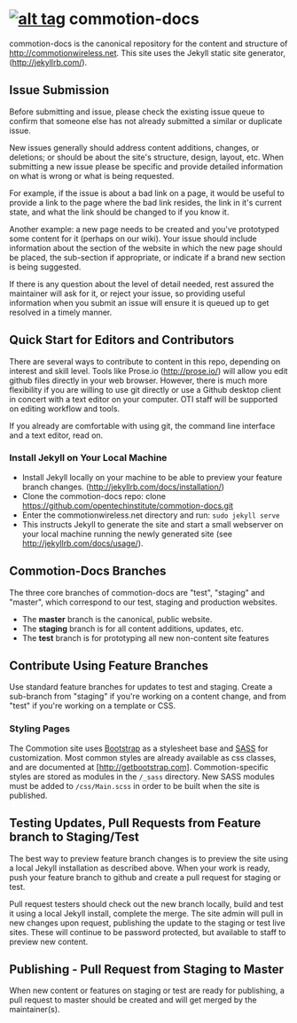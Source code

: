 [![alt tag](http://img.shields.io/badge/maintainer-critzo-orange.svg)](https://github.com/critzo)
commotion-docs
===================

commotion-docs is the canonical repository for the content and structure of http://commotionwireless.net.  This site uses the Jekyll static site generator, (http://jekyllrb.com/). 

## Issue Submission
Before submitting and issue, please check the existing issue queue to confirm that someone else has not already submitted a similar or duplicate issue.

New issues generally should address content additions, changes, or deletions; or should be about the site's structure, design, layout, etc. When submitting a new issue please be specific and provide detailed information on what is wrong or what is being requested. 

For example, if the issue is about a bad link on a page, it would be useful to provide a link to the page where the bad link resides, the link in it's current state, and what the link should be changed to if you know it. 

Another example: a new page needs to be created and you've prototyped some content for it (perhaps on our wiki). Your issue should include information about the section of the website in which the new page should be placed, the sub-section if appropriate, or indicate if a brand new section is being suggested.

If there is any question about the level of detail needed, rest assured the maintainer will ask for it, or reject your issue, so providing useful information when you submit an issue will ensure it is queued up to get resolved in a timely manner.

## Quick Start for Editors and Contributors 
There are several ways to contribute to content in this repo, depending on interest and skill level. Tools like Prose.io (http://prose.io/) will allow you edit github files directly in your web browser. However, there is much more flexibility if you are willing to use git directly or use a Github desktop client in concert with a text editor on your computer. OTI staff will be supported on editing workflow and tools.

If you already are comfortable with using git, the command line interface and a text editor, read on.

### Install Jekyll on Your Local Machine
- Install Jekyll locally on your machine to be able to preview your feature branch changes. (http://jekyllrb.com/docs/installation/)
- Clone the commotion-docs repo: clone https://github.com/opentechinstitute/commotion-docs.git
- Enter the commotionwireless.net directory and run: `sudo jekyll serve`
- This instructs Jekyll to generate the site and start a small webserver on your local machine running the newly generated site (see http://jekyllrb.com/docs/usage/).

## Commotion-Docs Branches
The three core branches of commotion-docs are "test", "staging" and "master", which correspond to our test, staging and production websites.
- The **master** branch is the canonical, public website.
- The **staging** branch is for all content additions, updates, etc.
- The **test** branch is for prototyping all new non-content site features

## Contribute Using Feature Branches
Use standard feature branches for updates to test and staging. Create a sub-branch from "staging" if you're working on a content change, and from "test" if you're working on a template or CSS.

### Styling Pages

The Commotion site uses [Bootstrap](http://getbootstrap.com/) as a stylesheet base and [SASS](http://sass-lang.com/) for customization. Most common styles are already available as css classes, and are documented at [http://getbootstrap.com]. Commotion-specific styles are stored as modules in the `/_sass` directory. New SASS modules must be added to `/css/Main.scss` in order to be built when the site is published.

## Testing Updates, Pull Requests from Feature branch to Staging/Test
The best way to preview feature branch changes is to preview the site using a local Jekyll installation as described above. When your work is ready, push your feature branch to github and create a pull request for staging or test. 

Pull request testers should check out the new branch locally, build and test it using a local Jekyll install, 
complete the merge. The site admin will pull in new changes upon request, publishing the update to the staging or test live sites. These will continue to be password protected, but available to staff to preview new content.

## Publishing - Pull Request from Staging to Master
When new content or features on staging or test are ready for publishing, a pull request to master should be created and will get merged by the maintainer(s).
